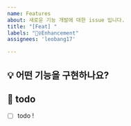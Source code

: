 ```yaml
---
name: Features
about: 새로운 기능 개발에 대한 issue 입니다.
title: "[Feat] "
labels: "👷‍♀️Enhancement"
assignees: 'leobang17'

---
```


## 💡 어떤 기능을 구현하나요?

<!-- 이슈에 대한 내용을 설명해주세요. -->

## 📝 todo

- [ ] todo !
<!-- 해야 할 일들을 적어주세요. -->
